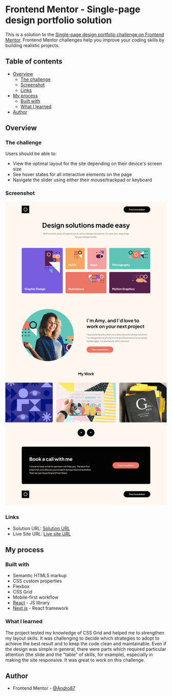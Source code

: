 # Frontend Mentor - Single-page design portfolio solution

This is a solution to the [Single-page design portfolio challenge on Frontend Mentor](https://www.frontendmentor.io/challenges/singlepage-design-portfolio-2MMhyhfKVo). Frontend Mentor challenges help you improve your coding skills by building realistic projects.

## Table of contents

-   [Overview](#overview)
    -   [The challenge](#the-challenge)
    -   [Screenshot](#screenshot)
    -   [Links](#links)
-   [My process](#my-process)
    -   [Built with](#built-with)
    -   [What I learned](#what-i-learned)
-   [Author](#author)

## Overview

### The challenge

Users should be able to:

-   View the optimal layout for the site depending on their device's screen size
-   See hover states for all interactive elements on the page
-   Navigate the slider using either their mouse/trackpad or keyboard

### Screenshot

![Single-page design portfolio](./public/assets/screenshot.png)

### Links

-   Solution URL: [Solution URL](https://your-solution-url.com)
-   Live Site URL: [Live site URL ](https://your-live-site-url.com)

## My process

### Built with

-   Semantic HTML5 markup
-   CSS custom properties
-   Flexbox
-   CSS Grid
-   Mobile-first workflow
-   [React](https://reactjs.org/) - JS library
-   [Next.js](https://nextjs.org/) - React framework

### What I learned

The project tested my knowledge of CSS Grid and helped me to strengthen my layout skills.
It was challenging to decide which strategies to adopt to achieve the best result and to keep the code clean and maintainable.
Even if the design was simple in general, there were parts which required particular attention (the slide and the "table" of skills, for example), especially in making the site responsive.
It was great to work on this challenge.

## Author

-   Frontend Mentor - [@Andro87](https://www.frontendmentor.io/profile/Andro87)
